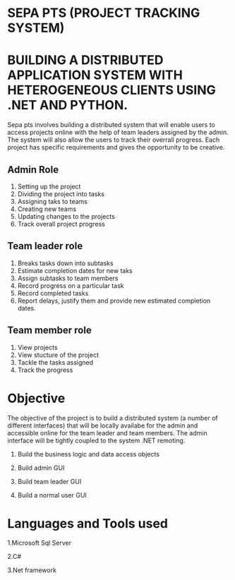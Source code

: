 # SEPA PTS (PROJECT TRACKING SYSTEM)
# BUILDING A DISTRIBUTED APPLICATION SYSTEM WITH HETEROGENEOUS CLIENTS USING .NET AND PYTHON.

Sepa pts involves building a distributed system that will enable users to access projects online with the help of team leaders assigned by the admin. The system will also allow the users to track their overrall progress. Each project has specific requirements and gives the opportunity to be creative.

## Admin Role
1. Setting up the project
2. Dividing the project into tasks
3. Assigning taks to teams
4. Creating new teams
5. Updating changes to the projects
6. Track overall project progress

## Team leader role
1. Breaks tasks down into subtasks
2. Estimate completion dates for new taks
3. Assign subtasks to team members
4. Record progress on a particular task
5. Record completed tasks
6. Report delays, justify them and provide new estimated completion dates.

## Team member role 
1. View projects
2. View stucture of the project
3. Tackle the tasks assigned
4. Track the progress

# Objective

The objective of the project is to build a distributed system (a number of different interfaces) that will be locally availabe for the admin and accessible online for the team leader and team members. The admin interface will be tightly coupled to the system .NET remoting.

1. Build the business logic and data access objects

2. Build admin GUI

3. Build team leader GUI

4. Build a normal user GUI

# Languages and Tools used

1.Microsoft Sql Server

2.C#

3.Net framework

 
